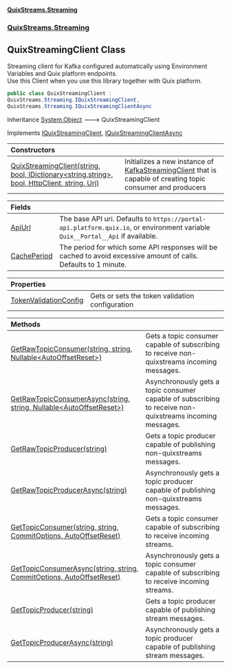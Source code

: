 #### [QuixStreams.Streaming](index.md 'index')
### [QuixStreams.Streaming](QuixStreams.Streaming.md 'QuixStreams.Streaming')

## QuixStreamingClient Class

Streaming client for Kafka configured automatically using Environment Variables and Quix platform endpoints.  
Use this Client when you use this library together with Quix platform.

```csharp
public class QuixStreamingClient :
QuixStreams.Streaming.IQuixStreamingClient,
QuixStreams.Streaming.IQuixStreamingClientAsync
```

Inheritance [System.Object](https://docs.microsoft.com/en-us/dotnet/api/System.Object 'System.Object') &#129106; QuixStreamingClient

Implements [IQuixStreamingClient](IQuixStreamingClient.md 'QuixStreams.Streaming.IQuixStreamingClient'), [IQuixStreamingClientAsync](IQuixStreamingClientAsync.md 'QuixStreams.Streaming.IQuixStreamingClientAsync')

| Constructors | |
| :--- | :--- |
| [QuixStreamingClient(string, bool, IDictionary&lt;string,string&gt;, bool, HttpClient, string, Uri)](QuixStreamingClient.QuixStreamingClient(string,bool,IDictionary_string,string_,bool,HttpClient,string,Uri).md 'QuixStreams.Streaming.QuixStreamingClient.QuixStreamingClient(string, bool, System.Collections.Generic.IDictionary<string,string>, bool, System.Net.Http.HttpClient, string, System.Uri)') | Initializes a new instance of [KafkaStreamingClient](KafkaStreamingClient.md 'QuixStreams.Streaming.KafkaStreamingClient') that is capable of creating topic consumer and producers |

| Fields | |
| :--- | :--- |
| [ApiUrl](QuixStreamingClient.ApiUrl.md 'QuixStreams.Streaming.QuixStreamingClient.ApiUrl') | The base API uri. Defaults to `https://portal-api.platform.quix.io`, or environment variable `Quix__Portal__Api` if available. |
| [CachePeriod](QuixStreamingClient.CachePeriod.md 'QuixStreams.Streaming.QuixStreamingClient.CachePeriod') | The period for which some API responses will be cached to avoid excessive amount of calls. Defaults to 1 minute. |

| Properties | |
| :--- | :--- |
| [TokenValidationConfig](QuixStreamingClient.TokenValidationConfig.md 'QuixStreams.Streaming.QuixStreamingClient.TokenValidationConfig') | Gets or sets the token validation configuration |

| Methods | |
| :--- | :--- |
| [GetRawTopicConsumer(string, string, Nullable&lt;AutoOffsetReset&gt;)](QuixStreamingClient.GetRawTopicConsumer(string,string,Nullable_AutoOffsetReset_).md 'QuixStreams.Streaming.QuixStreamingClient.GetRawTopicConsumer(string, string, System.Nullable<QuixStreams.Telemetry.Kafka.AutoOffsetReset>)') | Gets a topic consumer capable of subscribing to receive non-quixstreams incoming messages. |
| [GetRawTopicConsumerAsync(string, string, Nullable&lt;AutoOffsetReset&gt;)](QuixStreamingClient.GetRawTopicConsumerAsync(string,string,Nullable_AutoOffsetReset_).md 'QuixStreams.Streaming.QuixStreamingClient.GetRawTopicConsumerAsync(string, string, System.Nullable<QuixStreams.Telemetry.Kafka.AutoOffsetReset>)') | Asynchronously gets a topic consumer capable of subscribing to receive non-quixstreams incoming messages. |
| [GetRawTopicProducer(string)](QuixStreamingClient.GetRawTopicProducer(string).md 'QuixStreams.Streaming.QuixStreamingClient.GetRawTopicProducer(string)') | Gets a topic producer capable of publishing non-quixstreams messages. |
| [GetRawTopicProducerAsync(string)](QuixStreamingClient.GetRawTopicProducerAsync(string).md 'QuixStreams.Streaming.QuixStreamingClient.GetRawTopicProducerAsync(string)') | Asynchronously gets a topic producer capable of publishing non-quixstreams messages. |
| [GetTopicConsumer(string, string, CommitOptions, AutoOffsetReset)](QuixStreamingClient.GetTopicConsumer(string,string,CommitOptions,AutoOffsetReset).md 'QuixStreams.Streaming.QuixStreamingClient.GetTopicConsumer(string, string, QuixStreams.Kafka.Transport.CommitOptions, QuixStreams.Telemetry.Kafka.AutoOffsetReset)') | Gets a topic consumer capable of subscribing to receive incoming streams. |
| [GetTopicConsumerAsync(string, string, CommitOptions, AutoOffsetReset)](QuixStreamingClient.GetTopicConsumerAsync(string,string,CommitOptions,AutoOffsetReset).md 'QuixStreams.Streaming.QuixStreamingClient.GetTopicConsumerAsync(string, string, QuixStreams.Kafka.Transport.CommitOptions, QuixStreams.Telemetry.Kafka.AutoOffsetReset)') | Asynchronously gets a topic consumer capable of subscribing to receive incoming streams. |
| [GetTopicProducer(string)](QuixStreamingClient.GetTopicProducer(string).md 'QuixStreams.Streaming.QuixStreamingClient.GetTopicProducer(string)') | Gets a topic producer capable of publishing stream messages. |
| [GetTopicProducerAsync(string)](QuixStreamingClient.GetTopicProducerAsync(string).md 'QuixStreams.Streaming.QuixStreamingClient.GetTopicProducerAsync(string)') | Asynchronously gets a topic producer capable of publishing stream messages. |
